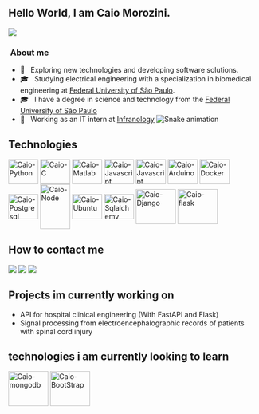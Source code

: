 ## Hello World, I am Caio Morozini.
![](https://komarev.com/ghpvc/?username=caiomorozini&color=006bed)
<h3> &nbsp;About me </h3>

- 🤔 &nbsp; Exploring new technologies and developing software solutions.
- 🎓 &nbsp; Studying electrical engineering with a specialization in biomedical engineering at <a href="https://www.unifesp.br/campus/sjc/">Federal University of São Paulo</a>.
- 🎓 &nbsp; I have a degree in science and technology from the <a href="https://www.unifesp.br/campus/sjc/"> Federal University of São Paulo </a>
- 💼 &nbsp; Working as an IT intern at <a href="https://infranology.com.br/">Infranology</a>
![Snake animation](https://github.com/caiomorozini/caiomorozini/blob/output/github-contribution-grid-snake.svg)




## Technologies
<div style="display: inline_block">
  <img align="center" alt="Caio-Python" height="50" width="60" src="https://cdn.jsdelivr.net/gh/devicons/devicon/icons/python/python-original.svg" />
  <img align="center" alt="Caio-C" height="50" width="60" src="https://cdn.jsdelivr.net/gh/devicons/devicon/icons/c/c-original.svg">
  <img align="center" alt="Caio-Matlab" height="50" width="60" src="https://cdn.jsdelivr.net/gh/devicons/devicon/icons/matlab/matlab-original.svg" />
  <img align="center" alt="Caio-Javascript" height="50" width="60" src="https://cdn.jsdelivr.net/gh/devicons/devicon/icons/javascript/javascript-original.svg" />
  <img align="center" alt="Caio-Javascript" height="50" width="60" src="https://cdn.jsdelivr.net/gh/devicons/devicon/icons/numpy/numpy-original.svg" />

  <img align="center" alt="Caio-Arduino" height="50" width="60" src="https://cdn.jsdelivr.net/gh/devicons/devicon/icons/arduino/arduino-original-wordmark.svg">
  <img align="center" alt="Caio-Docker" height="50" width="60" src="https://cdn.jsdelivr.net/gh/devicons/devicon/icons/docker/docker-original-wordmark.svg" />
  <img align="center" alt="Caio-Postgresql" height="50" width="60" src="https://cdn.jsdelivr.net/gh/devicons/devicon/icons/postgresql/postgresql-original.svg" />
  
  <img align="center" alt="Caio-Node" height="90" width="60" src="https://cdn.jsdelivr.net/gh/devicons/devicon/icons/nodejs/nodejs-original.svg"/>
  <img align="center" alt="Caio-Ubuntu" height="50" width="60" src="https://cdn.jsdelivr.net/gh/devicons/devicon/icons/ubuntu/ubuntu-plain.svg" />
  <img align="center" alt="Caio-Sqlalchemy" height="50" width="60" src="https://cdn.jsdelivr.net/gh/devicons/devicon/icons/sqlalchemy/sqlalchemy-original.svg" />
  <img align="center" alt= "Caio-Django" height="70" width="80" src="https://cdn.jsdelivr.net/gh/devicons/devicon/icons/django/django-original.svg" />
  <img align="center" alt= "Caio-flask" height="70" width="80" src="https://cdn.jsdelivr.net/gh/devicons/devicon/icons/flask/flask-original-wordmark.svg" />
  
## How to contact me

<div> 
  <a href="https://www.gitlab.com/caiomorozini" target="_blank"><img src="https://img.shields.io/badge/GitLab-330F63?style=for-the-badge&logo=gitlab&logoColor=white" target="_blank"></a>
  <a href = "mailto:caiomorozini@gmail.com"><img src="https://img.shields.io/badge/-Gmail-%23333?style=for-the-badge&logo=gmail&logoColor=white" target="_blank"></a>
  <a href="https://www.linkedin.com/in/caio-morozini/" target="_blank"><img src="https://img.shields.io/badge/-LinkedIn-%230077B5?style=for-the-badge&logo=linkedin&logoColor=white" target="_blank"></a> 
 
</div>

 ## Projects im currently working on
  - API for hospital clinical engineering (With FastAPI and Flask)
  - Signal processing from electroencephalographic records of patients with spinal cord injury
  
 ## technologies i am currently looking to learn
  
  <img align="center" alt= "Caio-mongodb" height="70" width="80" src="https://cdn.jsdelivr.net/gh/devicons/devicon/icons/mongodb/mongodb-original-wordmark.svg" />
  <img align="center" alt= "Caio-BootStrap" height="70" width="80" src="https://cdn.jsdelivr.net/gh/devicons/devicon/icons/bootstrap/bootstrap-plain-wordmark.svg" />
  
  

  
